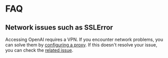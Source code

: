 # FAQ
## Network issues such as SSLError

Accessing OpenAI requires a VPN. If you encounter network problems, you can solve them by [configuring a proxy](/modules/llm/openai.md#proxy). If this doesn't resolve your issue, you can check the [related issue](https://github.com/Undertone0809/promptulate/issues/5).
